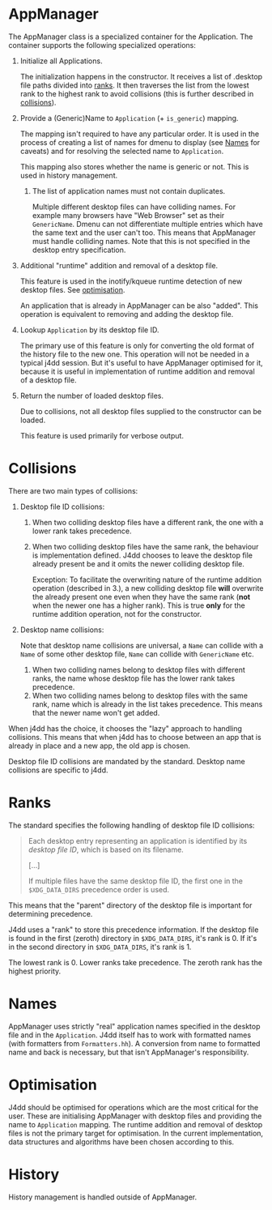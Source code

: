 # AppManager
The AppManager class is a specialized container for the Application. The container supports the following specialized operations:

1. Initialize all Applications.

   The initialization happens in the constructor. It receives a list of .desktop file paths divided into [ranks](#ranks). It then traverses the list from the lowest rank to the highest rank to avoid collisions (this is further described in [collisions](#collisions)).
2. Provide a (Generic)Name to `Application` (+ `is_generic`) mapping.

   The mapping isn't required to have any particular order. It is used in the process of creating a list of names for dmenu to display (see [Names](#names) for caveats) and for resolving the selected name to `Application`.

   This mapping also stores whether the name is generic or not. This is used in history management.

   1. The list of application names must not contain duplicates.

      Multiple different desktop files can have colliding names. For example many browsers have "Web Browser" set as their `GenericName`. Dmenu can not differentiate multiple entries which have the same text and the user can't too. This means that AppManager must handle colliding names. Note that this is not specified in the desktop entry specification.
3. Additional "runtime" addition and removal of a desktop file.

   This feature is used in the inotify/kqueue runtime detection of new desktop files. See [optimisation](#optimisation).

   An application that is already in AppManager can be also "added". This operation is equivalent to removing and adding the desktop file.
4. Lookup `Application` by its desktop file ID.

   The primary use of this feature is only for converting the old format of the history file to the new one. This operation will not be needed in a typical j4dd session. But it's useful to have AppManager optimised for it, because it is useful in implementation of runtime addition and removal of a desktop file.
5. Return the number of loaded desktop files.

   Due to collisions, not all desktop files supplied to the constructor can be loaded.

   This feature is used primarily for verbose output.
# Collisions
There are two main types of collisions:

1. Desktop file ID collisions:
   1. When two colliding desktop files have a different rank, the one with a lower rank takes precedence.
   2. When two colliding desktop files have the same rank, the behaviour is implementation defined. J4dd chooses to leave the desktop file already present be and it omits the newer colliding desktop file.

      Exception: To facilitate the overwriting nature of the runtime addition operation (described in 3.), a new colliding desktop file **will** overwrite the already present one even when they have the same rank (**not** when the newer one has a higher rank). This is true **only** for the runtime addition operation, not for the constructor.
2. Desktop name collisions:

   Note that desktop name collisions are universal, a `Name` can collide with a `Name` of some other desktop file, `Name` can collide with `GenericName` etc.

   1. When two colliding names belong to desktop files with different ranks, the name whose desktop file has the lower rank takes precedence.
   1. When two colliding names belong to desktop files with the same rank, name which is already in the list takes precedence. This means that the newer name won't get added.

When j4dd has the choice, it chooses the "lazy" approach to handling collisions. This means that when j4dd has to choose between an app that is already in place and a new app, the old app is chosen.

Desktop file ID collisions are mandated by the standard. Desktop name collisions are specific to j4dd.
# Ranks
The standard specifies the following handling of desktop file ID collisions:

> Each desktop entry representing an application is identified by its _desktop file ID_, which is based on its filename.
>
> [...]
>
> If multiple files have the same desktop file ID, the first one in the `$XDG_DATA_DIRS` precedence order is used.

This means that the "parent" directory of the desktop file is important for determining precedence.

J4dd uses a "rank" to store this precedence information. If the desktop file is found in the first (zeroth) directory in `$XDG_DATA_DIRS`, it's rank is 0. If it's in the second directory in `$XDG_DATA_DIRS`, it's rank is 1.

The lowest rank is 0. Lower ranks take precedence. The zeroth rank has the highest priority.

# Names
AppManager uses strictly "real" application names specified in the desktop file and in the `Application`. J4dd itself has to work with formatted names (with formatters from `Formatters.hh`). A conversion from name to formatted name and back is necessary, but that isn't AppManager's responsibility.

# Optimisation
J4dd should be optimised for operations which are the most critical for the user. These are initialising AppManager with desktop files and providing the name to `Application` mapping. The runtime addition and removal of desktop files is not the primary target for optimisation. In the current implementation, data structures and algorithms have been chosen according to this.

# History
History management is handled outside of AppManager.
